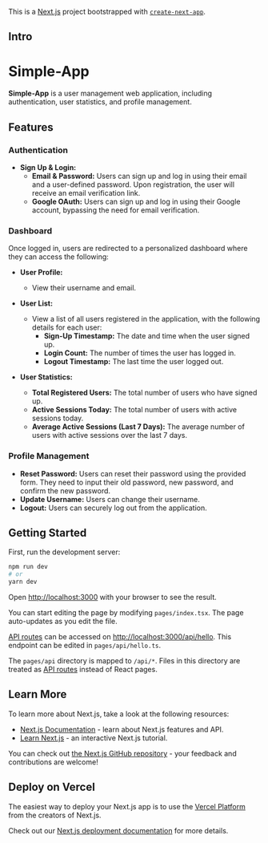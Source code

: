 This is a [Next.js](https://nextjs.org/) project bootstrapped with [`create-next-app`](https://github.com/vercel/next.js/tree/canary/packages/create-next-app).

## Intro

# Simple-App

**Simple-App** is a user management web application, including authentication, user statistics, and profile management.

## Features

### Authentication

- **Sign Up & Login:**
  - **Email & Password:** Users can sign up and log in using their email and a user-defined password. Upon registration, the user will receive an email verification link.
  - **Google OAuth:** Users can sign up and log in using their Google account, bypassing the need for email verification.

### Dashboard

Once logged in, users are redirected to a personalized dashboard where they can access the following:

- **User Profile:**

  - View their username and email.

- **User List:**

  - View a list of all users registered in the application, with the following details for each user:
    - **Sign-Up Timestamp:** The date and time when the user signed up.
    - **Login Count:** The number of times the user has logged in.
    - **Logout Timestamp:** The last time the user logged out.

- **User Statistics:**
  - **Total Registered Users:** The total number of users who have signed up.
  - **Active Sessions Today:** The total number of users with active sessions today.
  - **Average Active Sessions (Last 7 Days):** The average number of users with active sessions over the last 7 days.

### Profile Management

- **Reset Password:** Users can reset their password using the provided form. They need to input their old password, new password, and confirm the new password.
- **Update Username:** Users can change their username.
- **Logout:** Users can securely log out from the application.

## Getting Started

First, run the development server:

```bash
npm run dev
# or
yarn dev
```

Open [http://localhost:3000](http://localhost:3000) with your browser to see the result.

You can start editing the page by modifying `pages/index.tsx`. The page auto-updates as you edit the file.

[API routes](https://nextjs.org/docs/api-routes/introduction) can be accessed on [http://localhost:3000/api/hello](http://localhost:3000/api/hello). This endpoint can be edited in `pages/api/hello.ts`.

The `pages/api` directory is mapped to `/api/*`. Files in this directory are treated as [API routes](https://nextjs.org/docs/api-routes/introduction) instead of React pages.

## Learn More

To learn more about Next.js, take a look at the following resources:

- [Next.js Documentation](https://nextjs.org/docs) - learn about Next.js features and API.
- [Learn Next.js](https://nextjs.org/learn) - an interactive Next.js tutorial.

You can check out [the Next.js GitHub repository](https://github.com/vercel/next.js/) - your feedback and contributions are welcome!

## Deploy on Vercel

The easiest way to deploy your Next.js app is to use the [Vercel Platform](https://vercel.com/new?utm_medium=default-template&filter=next.js&utm_source=create-next-app&utm_campaign=create-next-app-readme) from the creators of Next.js.

Check out our [Next.js deployment documentation](https://nextjs.org/docs/deployment) for more details.
